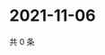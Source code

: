 # 2021-11-06

共 0 条

<!-- BEGIN WEIBO -->
<!-- 最后更新时间 Sat Nov 06 2021 22:07:52 GMT+0800 (China Standard Time) -->

<!-- END WEIBO -->
